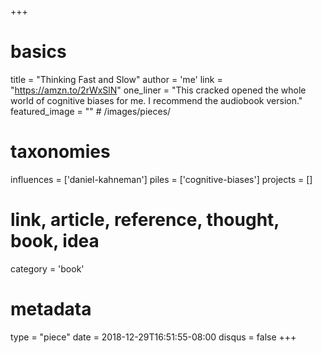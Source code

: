 +++
# basics
title     		 = "Thinking Fast and Slow"
author    		 = 'me'
link      		 = "https://amzn.to/2rWxSlN"
one_liner 		 = "This cracked opened the whole world of cognitive biases for me. I recommend the audiobook version."
featured_image = "" # /images/pieces/

# taxonomies
influences		 = ['daniel-kahneman']
piles     		 = ['cognitive-biases']
projects			 = []

# link, article, reference, thought, book, idea
category  		 = 'book' 

# metadata
type	    		 = "piece"
date      		 = 2018-12-29T16:51:55-08:00
disqus    		 = false
+++


